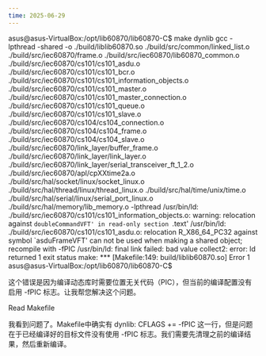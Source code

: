 ```yaml
---
time: 2025-06-29
---
```



asus@asus-VirtualBox:/opt/lib60870/lib60870-C$ make dynlib gcc -lpthread -shared -o ./build/liblib60870.so ./build/src/common/linked_list.o ./build/src/iec60870/frame.o ./build/src/iec60870/lib60870_common.o ./build/src/iec60870/cs101/cs101_asdu.o ./build/src/iec60870/cs101/cs101_bcr.o ./build/src/iec60870/cs101/cs101_information_objects.o ./build/src/iec60870/cs101/cs101_master.o ./build/src/iec60870/cs101/cs101_master_connection.o ./build/src/iec60870/cs101/cs101_queue.o ./build/src/iec60870/cs101/cs101_slave.o ./build/src/iec60870/cs104/cs104_connection.o ./build/src/iec60870/cs104/cs104_frame.o ./build/src/iec60870/cs104/cs104_slave.o ./build/src/iec60870/link_layer/buffer_frame.o ./build/src/iec60870/link_layer/link_layer.o ./build/src/iec60870/link_layer/serial_transceiver_ft_1_2.o ./build/src/iec60870/apl/cpXXtime2a.o ./build/src/hal/socket/linux/socket_linux.o ./build/src/hal/thread/linux/thread_linux.o ./build/src/hal/time/unix/time.o ./build/src/hal/serial/linux/serial_port_linux.o ./build/src/hal/memory/lib_memory.o -lpthread /usr/bin/ld: ./build/src/iec60870/cs101/cs101_information_objects.o: warning: relocation against `doubleCommandVFT' in read-only section `.text' /usr/bin/ld: ./build/src/iec60870/cs101/cs101_asdu.o: relocation R_X86_64_PC32 against symbol `asduFrameVFT' can not be used when making a shared object; recompile with -fPIC /usr/bin/ld: final link failed: bad value collect2: error: ld returned 1 exit status make: *** [Makefile:149: build/liblib60870.so] Error 1 asus@asus-VirtualBox:/opt/lib60870/lib60870-C$


这个错误是因为编译动态库时需要位置无关代码（PIC），但当前的编译配置没有启用 -fPIC 标志。让我帮您解决这个问题。

Read Makefile

我看到问题了。Makefile中确实有 dynlib: CFLAGS += -fPIC 这一行，但是问题在于已经编译好的目标文件没有使用 -fPIC 标志。我们需要先清理之前的编译结果，然后重新编译。